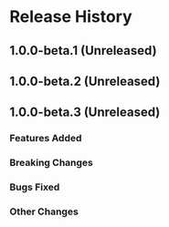 # Release History

## 1.0.0-beta.1 (Unreleased)

## 1.0.0-beta.2 (Unreleased)

## 1.0.0-beta.3 (Unreleased)

### Features Added

### Breaking Changes

### Bugs Fixed

### Other Changes

